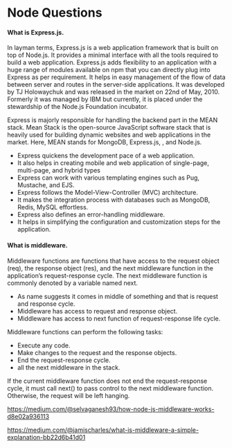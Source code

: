 # Node Questions

#### What is Express.js.

In layman terms, Express.js is a web application framework that is built on top of Node.js. It provides a minimal interface with all the tools required to build a web application. Express.js adds flexibility to an application with a huge range of modules available on npm that you can directly plug into Express as per requirement. It helps in easy management of the flow of data between server and routes in the server-side applications. It was developed by TJ Holowaychuk and was released in the market on 22nd of May, 2010. Formerly it was managed by IBM but currently, it is placed under the stewardship of the Node.js Foundation incubator.


Express is majorly responsible for handling the backend part in the MEAN stack. Mean Stack is the open-source JavaScript software stack that is heavily used for building dynamic websites and web applications in the market. Here, MEAN stands for MongoDB, Express.js, , and Node.js.

- Express quickens the development pace of a web application.
- It also helps in creating mobile and web application of single-page, multi-page, and hybrid types
- Express can work with various templating engines such as Pug, Mustache, and EJS.
- Express follows the Model-View-Controller (MVC) architecture.
- It makes the integration process with databases such as MongoDB, Redis, MySQL effortless.
- Express also defines an error-handling middleware.
- It helps in simplifying the configuration and customization steps for the application.

#### What is middleware.

Middleware functions are functions that have access to the request object (req), the response object (res), and the next middleware function in the application’s request-response cycle. The next middleware function is commonly denoted by a variable named next.

- As name suggests it comes in middle of something and that is request and response cycle.
- Middleware has access to request and response object.
- Middleware has access to next function of request-response life cycle.

Middleware functions can perform the following tasks:
- Execute any code.
- Make changes to the request and the response objects.
- End the request-response cycle.
- all the next middleware in the stack.

If the current middleware function does not end the request-response cycle, it must call next() to pass control to the next middleware function. Otherwise, the request will be left hanging.

https://medium.com/@selvaganesh93/how-node-js-middleware-works-d8e02a936113

https://medium.com/@jamischarles/what-is-middleware-a-simple-explanation-bb22d6b41d01
